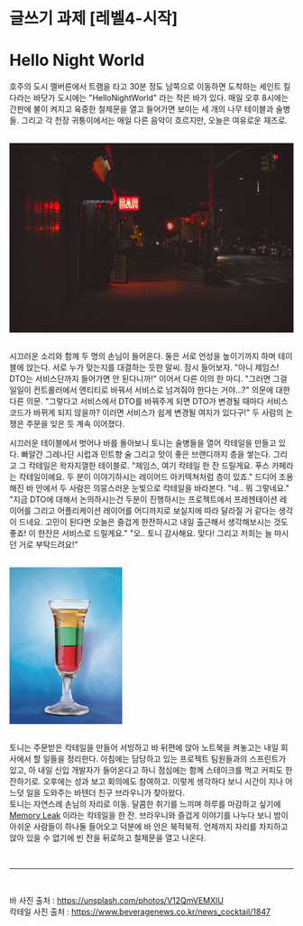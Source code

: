 # 글쓰기 과제 [레벨4-시작] 
# Hello Night World


호주의 도시 멜버른에서 트램을 타고 30분 정도 남쪽으로 이동하면 도착하는 세인트 킬다라는 바닷가 도시에는 "HelloNightWorld" 라는 작은 바가 있다. 
매일 오후 8시에는 간판에 불이 켜지고 육중한 철제문을 열고 들어가면 보이는 세 개의 나무 테이블과 술병들. 
그리고 각 천장 귀퉁이에서는 매일 다른 음악이 흐르지만, 오늘은 여유로운 재즈로.

<br>
<div align="center" style="display:flex;">
    <img src="./images/bar.jpg" width="640" alt="bar"/>
</div>
<br>

시끄러운 소리와 함께 두 명의 손님이 들어온다. 
둘은 서로 언성을 높이기까지 하며 테이블에 앉는다. 
서로 누가 맞는지를 대결하는 듯한 말씨. 잠시 들어보자. 
"아니 제임스! DTO는 서비스단까지 들어가면 안 된다니까!" 
이어서 다른 이의 한 마디. 
"그러면 그걸 일일이 컨트롤러에서 엔티티로 바꿔서 서비스로 넘겨줘야 한다는 거야...?" 
의문에 대한 다른 의문. 
"그렇다고 서비스에서 DTO를 바꿔주게 되면 DTO가 변경될 때마다 서비스 코드가 바뀌게 되지 않을까? 이러면 서비스가 쉽게 변경될 여지가 있다구!" 
두 사람의 논쟁은 주문을 잊은 듯 계속 이어졌다. 

시끄러운 테이블에서 벗어나 바를 돌아보니 토니는 술병들을 열어 칵테일을 만들고 있다. 
빠알간 그레나딘 시럽과 민트향 술 그리고 맛이 좋은 브랜디까지 층을 쌓는다. 
그리고 그 칵테일은 왁자지껄한 테이블로. 
"제임스, 여기 칵테일 한 잔 드릴게요. 푸스 카페라는 칵테일이에요. 두 분이 이야기하시는 레이어드 아키텍쳐처럼 층이 있죠." 
드디어 조용해진 바 안에서 두 사람은 의뭉스러운 눈빛으로 칵테일을 바라본다. 
"네.. 뭐 그렇네요."
 "지금 DTO에 대해서 논의하시는건 두분이 진행하시는 프로젝트에서 프레젠테이션 레이어를 그리고 어플리케이션 레이어를 어디까지로 보실지에 따라 달라질 거 같다는 생각이 드네요. 고민이 된다면 오늘은 즐겁게 한잔하시고 내일 출근해서 생각해보시는 것도 좋죠! 이 한잔은 서비스로 드릴게요." 
 "오.. 토니 감사해요. 맞다! 그리고 저희는 늘 마시던 거로 부탁드려요!"

<br>
<div align="center" style="display:flex;">
    <img src="./images/pousse-cafe.png" width="200" alt="pousse-cafe"/>
</div>
<br>

토니는 주문받은 칵테일을 만들어 서빙하고 바 뒤편에 앉아 노트북을 켜놓고는 내일 회사에서 할 일들을 정리한다. 
아침에는 담당하고 있는 프로젝트 팀원들과의 스프린트가 있고, 아 내일 신입 개발자가 들어온다고 하니 점심에는 함께 스테이크를 먹고 커피도 한잔하기로. 
오후에는 성과 보고 회의에도 참여하고. 
이렇게 생각하다 보니 시간이 지나 어느덧 일을 도와주는 바텐더 친구 브라우니가 찾아왔다.  
토니는 자연스레 손님의 자리로 이동. 
달콤한 취기를 느끼며 하루를 마감하고 싶기에 [Memory Leak](https://github.com/cocktails-for-programmers/cocktails_for_programmers/blob/master/%ED%94%84%EB%A1%9C%EA%B7%B8%EB%9E%98%EB%A8%B8%EB%A5%BC_%EC%9C%84%ED%95%9C_%EC%B9%B5%ED%85%8C%EC%9D%BC.md#memory-leak) 이라는 칵테일을 한 잔. 
브라우니와 즐겁게 이야기를 나누다 보니 밤이 아쉬운 사람들이 하나둘 들어오고 덕분에 바 안은 북적북적. 
언제까지 자리를 차지하고 앉아 있을 수 없기에 빈 잔을 뒤로하고 철제문을 열고 나온다.

<br>
<hr>  
<br>

바 사진 출처 : https://unsplash.com/photos/V12QmVEMXlU  
칵테일 사진 출처 : https://www.beveragenews.co.kr/news_cocktail/1847
